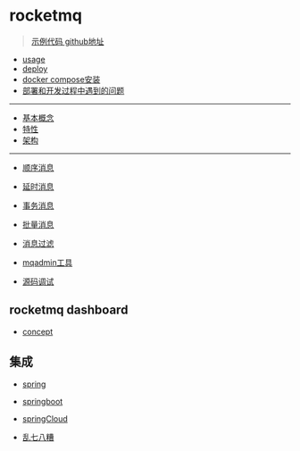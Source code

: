# rocketmq
> [示例代码 github地址](https://github.com/jaspercliff/springbootIntegration/tree/master/rocketmqIntegration)

- [usage](usage.md)
- [deploy](00buildAndInstall)
- [docker compose安装](dockercompose.md)
- [部署和开发过程中遇到的问题](./problems.md)
---
- [基本概念](mq/concept.md)
- [特性](mq/feature.md)
- [架构](./architecture.md)
---
- [顺序消息](./message/order.md)
- [延时消息](./message/delay.md)
- [事务消息](./message/transaction.md)
- [批量消息](./message/batch.md)
- [消息过滤](./message/messageFilter.md)
- [mqadmin工具](./tools/mqadmin.md)

- [源码调试](./调试源码.md)

## rocketmq dashboard 

- [concept](dashboard/concept.md)

## 集成
- [spring]()
- [springboot](spring/springboot.md)
- [springCloud](spring/springCloud.md)

- [乱七八糟](other.md)